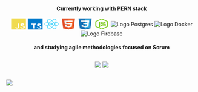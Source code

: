 <div align="center">
  <h4>Currently working with PERN stack</h4>
  <img align="center" alt="Logo Javascript" height="30" width="40" src="https://raw.githubusercontent.com/devicons/devicon/master/icons/javascript/javascript-plain.svg">
  <img align="center" alt="Logo Typescript" height="30" width="40" src="https://raw.githubusercontent.com/devicons/devicon/master/icons/typescript/typescript-plain.svg">
  <img align="center" alt="Logo React" height="30" width="40" src="https://raw.githubusercontent.com/devicons/devicon/master/icons/react/react-original.svg">
  <img align="center" alt="Logo HTML" height="30" width="40" src="https://raw.githubusercontent.com/devicons/devicon/master/icons/html5/html5-original.svg">
  <img align="center" alt="Logo CSS" height="30" width="40" src="https://raw.githubusercontent.com/devicons/devicon/master/icons/css3/css3-original.svg">
  <img align="center" alt="Logo Nodejs" height="30" width="40" src="https://raw.githubusercontent.com/devicons/devicon/master/icons/nodejs/nodejs-original.svg">
  <img align="center" alt="Logo Postgres" height="30" width="40" src="https://cdn.jsdelivr.net/gh/devicons/devicon/icons/postgresql/postgresql-original.svg">
  <img align="center" alt="Logo Docker" height="30" width="40" src="https://cdn.jsdelivr.net/gh/devicons/devicon/icons/docker/docker-original.svg"> 
  <img align="center" alt="Logo Firebase" height="30" width="40" src="https://cdn.jsdelivr.net/gh/devicons/devicon/icons/firebase/firebase-plain.svg">
  <h4>and studying agile methodologies focused on Scrum</h4>
</div>

##

<div align="center">
  <img height="170em" src="https://github-readme-stats.vercel.app/api?username=palmaaa&show_icons=true&theme=react&include_all_commits=true&count_private=true&hide=stars&custom_title=Gustavo Palma's Stats"/>
  <img height="170em" src="https://github-readme-stats.vercel.app/api/top-langs/?username=palmaaa&layout=compact&langs_count=10&theme=react"/>
</div>

##

<a href="https://www.linkedin.com/in/gpalmaaa" target="_blank"><img src="https://img.shields.io/badge/-LinkedIn-%230077B5?style=for-the-badge&logo=linkedin&logoColor=white" target="_blank"></a>
